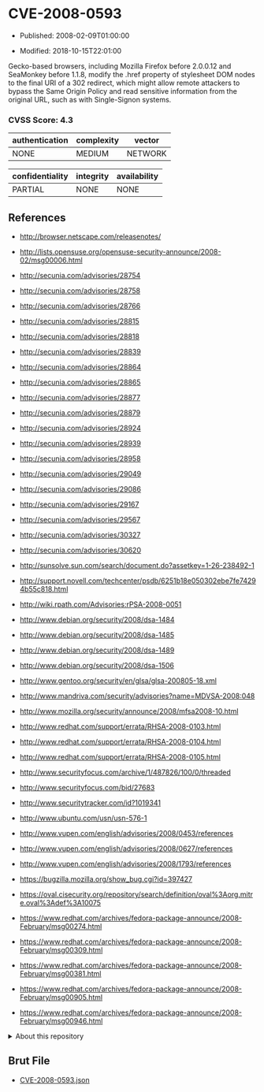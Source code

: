 # CVE-2008-0593

- Published: 2008-02-09T01:00:00

- Modified: 2018-10-15T22:01:00

Gecko-based browsers, including Mozilla Firefox before 2.0.0.12 and SeaMonkey before 1.1.8, modify the .href property of stylesheet DOM nodes to the final URI of a 302 redirect, which might allow remote attackers to bypass the Same Origin Policy and read sensitive information from the original URL, such as with Single-Signon systems.

### CVSS Score: **4.3**

| authentication | complexity | vector |
| --- | --- | --- |
| NONE | MEDIUM | NETWORK |

| confidentiality | integrity | availability |
| --- | --- | --- |
| PARTIAL | NONE | NONE |

## References

* http://browser.netscape.com/releasenotes/

* http://lists.opensuse.org/opensuse-security-announce/2008-02/msg00006.html

* http://secunia.com/advisories/28754

* http://secunia.com/advisories/28758

* http://secunia.com/advisories/28766

* http://secunia.com/advisories/28815

* http://secunia.com/advisories/28818

* http://secunia.com/advisories/28839

* http://secunia.com/advisories/28864

* http://secunia.com/advisories/28865

* http://secunia.com/advisories/28877

* http://secunia.com/advisories/28879

* http://secunia.com/advisories/28924

* http://secunia.com/advisories/28939

* http://secunia.com/advisories/28958

* http://secunia.com/advisories/29049

* http://secunia.com/advisories/29086

* http://secunia.com/advisories/29167

* http://secunia.com/advisories/29567

* http://secunia.com/advisories/30327

* http://secunia.com/advisories/30620

* http://sunsolve.sun.com/search/document.do?assetkey=1-26-238492-1

* http://support.novell.com/techcenter/psdb/6251b18e050302ebe7fe74294b55c818.html

* http://wiki.rpath.com/Advisories:rPSA-2008-0051

* http://www.debian.org/security/2008/dsa-1484

* http://www.debian.org/security/2008/dsa-1485

* http://www.debian.org/security/2008/dsa-1489

* http://www.debian.org/security/2008/dsa-1506

* http://www.gentoo.org/security/en/glsa/glsa-200805-18.xml

* http://www.mandriva.com/security/advisories?name=MDVSA-2008:048

* http://www.mozilla.org/security/announce/2008/mfsa2008-10.html

* http://www.redhat.com/support/errata/RHSA-2008-0103.html

* http://www.redhat.com/support/errata/RHSA-2008-0104.html

* http://www.redhat.com/support/errata/RHSA-2008-0105.html

* http://www.securityfocus.com/archive/1/487826/100/0/threaded

* http://www.securityfocus.com/bid/27683

* http://www.securitytracker.com/id?1019341

* http://www.ubuntu.com/usn/usn-576-1

* http://www.vupen.com/english/advisories/2008/0453/references

* http://www.vupen.com/english/advisories/2008/0627/references

* http://www.vupen.com/english/advisories/2008/1793/references

* https://bugzilla.mozilla.org/show_bug.cgi?id=397427

* https://oval.cisecurity.org/repository/search/definition/oval%3Aorg.mitre.oval%3Adef%3A10075

* https://www.redhat.com/archives/fedora-package-announce/2008-February/msg00274.html

* https://www.redhat.com/archives/fedora-package-announce/2008-February/msg00309.html

* https://www.redhat.com/archives/fedora-package-announce/2008-February/msg00381.html

* https://www.redhat.com/archives/fedora-package-announce/2008-February/msg00905.html

* https://www.redhat.com/archives/fedora-package-announce/2008-February/msg00946.html

<details>
<summary>About this repository</summary> 

  This repository is part of the project [Live Hack CVE](https://github.com/Live-Hack-CVE). Main website can be found [www.live-hack.org](https://www.live-hack.org) 
  
  Made by [Sn0wAlice](https://github.com/Sn0wAlice) for the people that care about security and need to have a feed of the latest CVEs. Hope you enjoy it, don't forget to star the repo and follow me on [Twitter](https://twitter.com/Sn0wAlice) and [Github](https://github.com/Sn0wAlice). And that is my [personnal website](https://www.alice-snow.me/)

  - [Home Page](https://github.com/Live-Hack-CVE)
  - [Framework](https://github.com/Live-Hack-CVE/cve-framework)
  - [CVE database](https://github.com/Live-Hack-CVE/full_database)
  - [Changelog](https://github.com/Live-Hack-CVE/Changelog)
</details>

## Brut File

* [CVE-2008-0593.json](https://raw.githubusercontent.com/Live-Hack-CVE/full_database/main/cves/2008/CVE-2008-0593.json)

